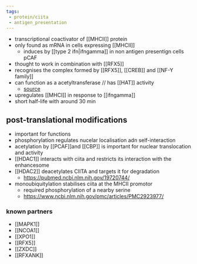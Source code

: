 ```yaml
---
tags:
 - protein/ciita
 - antigen_presentation
---
```

- transcriptional coactivator of [[MHCII]] protein
- only found as mRNA in cells expressing [[MHCII]]
	- induces by [[type 2 ifn|ifngamma]] in non antigen presentign cells pCAF
- thought to work in combination with [[RFX5]]
- recognises the complex formed by [[RFX5]], [[CREB]] and [[NF-Y family]]
- can function as a acetyltransferase // has [[HAT]] activity
	- [source](https://www.cell.com/molecular-cell/fulltext/S1097-2765(01)00159-9?_returnURL=https%3A%2F%2Flinkinghub.elsevier.com%2Fretrieve%2Fpii%2FS1097276501001599%3Fshowall%3Dtrue)
- upregulates [[MHCI]] in response to [[ifngamma]]
- short half-life with around 30 min

## post-translational modifications
- important for functions
- phosphorylation regulates nucelar localisation adn self-interaction 
- acetylation by [[PCAF]]and [[CBP]] is important for nuclear translocation and activity
- [[HDAC1]] interacts with ciita and restricts its interaction with the enhancesome 
- [[HDAC2]] deacetylates CIITA and  targets it for degradation
	- https://pubmed.ncbi.nlm.nih.gov/19720744/
- monoubiquitylation stabilises ciita at the MHCII promotor
	- required phosphorylation of a nearby serine 
	- https://www.ncbi.nlm.nih.gov/pmc/articles/PMC2923977/
### known partners
- [[MAPK1]]
- [[NCOA1]]
- [[XPO1]]
- [[RFX5]]
- [[ZXDC]]
- [[RFXANK]]